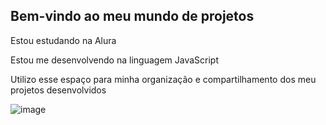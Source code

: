 ## Bem-vindo ao meu mundo de projetos

Estou estudando na Alura

Estou me desenvolvendo na linguagem JavaScript

Utilizo esse espaço para minha organização e compartilhamento dos meu projetos desenvolvidos


![image](https://github.com/maridori-cypher/maridori-cypher/assets/173511556/b75f3ea9-4902-4d7e-8ccc-cf2513304e14)
